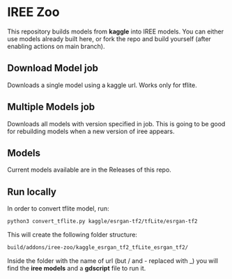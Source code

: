 # IREE Zoo

This repository builds models from **kaggle** into IREE models. You can either use models already built here, or fork the repo and build yourself (after enabling actions on main branch).

## Download Model job

Downloads a single model using a kaggle url. Works only for tflite.

## Multiple Models job

Downloads all models with version specified in job. This is going to be good for rebuilding models when a new version of iree appears.

## Models

Current models available are in the Releases of this repo.

## Run locally

In order to convert tflite model, run:

```bash
python3 convert_tflite.py kaggle/esrgan-tf2/tfLite/esrgan-tf2
```

This will create the following folder structure:

```bash
build/addons/iree-zoo/kaggle_esrgan_tf2_tfLite_esrgan_tf2/
```

Inside the folder with the name of url (but / and - replaced with _) you will find the **iree models** and a **gdscript** file to run it.
